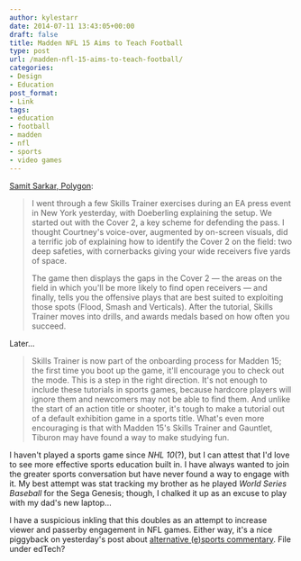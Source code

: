 ```yaml
---
author: kylestarr
date: 2014-07-11 13:43:05+00:00
draft: false
title: Madden NFL 15 Aims to Teach Football
type: post
url: /madden-nfl-15-aims-to-teach-football/
categories:
- Design
- Education
post_format:
- Link
tags:
- education
- football
- madden
- nfl
- sports
- video games
---
```


[Samit Sarkar, Polygon](http://www.polygon.com/2014/7/11/5888425/madden-nfl-15-preview-tutorials-skills-trainer-gauntlet):


<blockquote>I went through a few Skills Trainer exercises during an EA press event in New York yesterday, with Doeberling explaining the setup. We started out with the Cover 2, a key scheme for defending the pass. I thought Courtney's voice-over, augmented by on-screen visuals, did a terrific job of explaining how to identify the Cover 2 on the field: two deep safeties, with cornerbacks giving your wide receivers five yards of space.

The game then displays the gaps in the Cover 2 — the areas on the field in which you'll be more likely to find open receivers — and finally, tells you the offensive plays that are best suited to exploiting those spots (Flood, Smash and Verticals). After the tutorial, Skills Trainer moves into drills, and awards medals based on how often you succeed.</blockquote>


Later...


<blockquote>Skills Trainer is now part of the onboarding process for Madden 15; the first time you boot up the game, it'll encourage you to check out the mode. This is a step in the right direction. It's not enough to include these tutorials in sports games, because hardcore players will ignore them and newcomers may not be able to find them. And unlike the start of an action title or shooter, it's tough to make a tutorial out of a default exhibition game in a sports title. What's even more encouraging is that with Madden 15's Skills Trainer and Gauntlet, Tiburon may have found a way to make studying fun.</blockquote>


I haven't played a sports game since _NHL 10_(?), but I can attest that I'd love to see more effective sports education built in. I have always wanted to join the greater sports conversation but have never found a way to engage with it. My best attempt was stat tracking my brother as he played _World Series Baseball_ for the Sega Genesis; though, I chalked it up as an excuse to play with my dad's new laptop...

I have a suspicious inkling that this doubles as an attempt to increase viewer and passerby engagement in NFL games. Either way, it's a nice piggyback on yesterday's post about [alternative (e)sports commentary](http://tsogaming.com/2014/07/10/dota-2-newcomers-broadcasts-at-ti4/). File under edTech?
